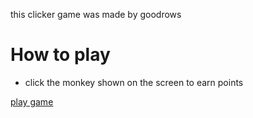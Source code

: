 this clicker game was made by goodrows

# How to play
- click the monkey shown on the screen to earn points

[play game](https://goodrows.github.io/click-click-simulator/play)

